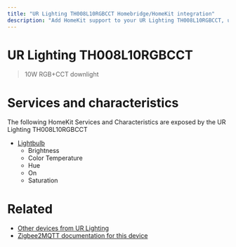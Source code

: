 ```yaml
---
title: "UR Lighting TH008L10RGBCCT Homebridge/HomeKit integration"
description: "Add HomeKit support to your UR Lighting TH008L10RGBCCT, using Homebridge, Zigbee2MQTT and homebridge-z2m."
---
```

<!---
This file has been GENERATED using src/docgen/docgen.ts
DO NOT EDIT THIS FILE MANUALLY!
-->
# UR Lighting TH008L10RGBCCT
> 10W RGB+CCT downlight


# Services and characteristics
The following HomeKit Services and Characteristics are exposed by
the UR Lighting TH008L10RGBCCT

* [Lightbulb](../../light.md)
  * Brightness
  * Color Temperature
  * Hue
  * On
  * Saturation


# Related
* [Other devices from UR Lighting](../index.md#ur_lighting)
* [Zigbee2MQTT documentation for this device](https://www.zigbee2mqtt.io/devices/TH008L10RGBCCT.html)
